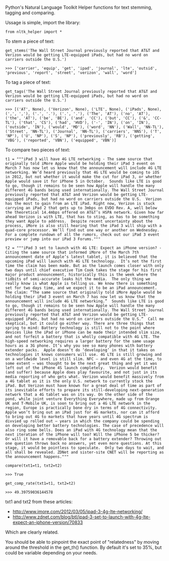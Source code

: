 Python's Natural Language Toolkit Helper functions for text stemming, tagging and comparing.

Ussage is simple, import the library:

    from nltk_helper import *

To stem a piece of text:

    get_stems('The Wall Street Journal previously reported that AT&T and Verizon would be getting LTE-equipped iPads, but had no word on carriers outside the U.S.')
    
    >>> ['carrier', 'equip', 'get', 'ipad', 'journal', 'lte', 'outsid', 'previous', 'report', 'street', 'verizon', 'wall', 'word']

To tag a piece of text:

    get_tags('The Wall Street Journal previously reported that AT&T and Verizon would be getting LTE-equipped iPads, but had no word on carriers outside the U.S.')
    
    >>> [('AT', None), ('Verizon', None), ('LTE', None), ('iPads', None), (',', ','), ('.', '.'), ('.', '.'), ('The', 'AT'), ('no', 'AT'), ('the', 'AT'), ('be', 'BE'), ('and', 'CC'), ('but', 'CC'), ('&', 'CC-TL'), ('that', 'CS'), ('had', 'HVD'), ('-', 'IN'), ('on', 'IN'), ('outside', 'IN'), ('would', 'MD'), ('word', 'NN'), ('Wall', 'NN-TL'), ('Street', 'NN-TL'), ('Journal', 'NN-TL'), ('carriers', 'NNS'), ('T', 'NP'), ('U', 'NP'), ('S', 'NP'), ('previously', 'RB'), ('getting', 'VBG'), ('reported', 'VBN'), ('equipped', 'VBN')]

To compare two pieces of text:
    
    t1 = """iPad 3 will have 4G LTE networking - The same source that originally told iMore Apple would be holding their iPad 3 event on March 7 has now let us know that the announcement will include 4G LTE networking. We’d heard previously that 4G LTE would be coming to iOS in 2012, but not whether it would make the cut for iPad 3, or whether Apple would save it for iPhone 5 in October.  Sounds like LTE is good to go, though it remains to be seen how Apple will handle the many different 4G bands being used internationally. The Wall Street Journal previously reported that AT&T and Verizon would be getting LTE-equipped iPads, but had no word on carriers outside the U.S.  Verizon has the most to gain from an LTE iPad. Right now, Verizon is stuck carrying an iPad 2 that gets up to 3mbps on EVDO Rev. A, well below the theoretical 14.4mbps offered on AT&T’s HSPA network. Given how far ahead Verizon is with LTE, that has to sting, as has to be something they want Apple to address.  Despite recent uncertainty about the process, iMore is also still hearing that the iPad 3 will ship with a quad-core processor. We’ll find out one way or another on Wednesday.  For a complete rundown of all the rumors, check out our iPad 3 event preview or jump into our iPad 3 Forums."""
    
    t2 = """iPad 3 set to launch with 4G LTE: Expect an iPhone version? - Citing the same source that informed iMore of the March 7th announcement date of Apple’s latest tablet, it is believed that the upcoming iPad will launch with 4G LTE technology.  It’s not the first time the claim has been made. But as the launch comes closer with only two days until chief executive Tim Cook takes the stage for his first major product announcement, historically this is the week where the tidbits of semi-accurate leaks hit the media.  The only thing we really know is what Apple is telling us. We know there is something set for two days time, and we expect it to be an iPad announcement. The claim: “The same source that originally told iMore Apple would be holding their iPad 3 event on March 7 has now let us know that the announcement will include 4G LTE networking.”  Sounds like LTE is good to go, though it remains to be seen how Apple will handle the many different 4G bands being used internationally. The Wall Street Journal previously reported that AT&T and Verizon would be getting LTE-equipped iPads, but had no word on carriers outside the U.S.”  Call me skeptical, but it could go either way. There are three things that spring to mind: Battery technology is still not to the point where devices like the iPad or iPhone can be made their intended slim size, and not forfeit a battery that is wholly compatible with 4G LTE. The high-speed networking requires a larger battery for the same usage hours as a 3G phone. It’s why you see so many phones with battery extender packs.  Apple doesn’t do ‘developing’ in that it takes on technologies it knows consumers will use. 4G LTE is still growing and on a worldwide level is still slim. NFC — and even 4G at the time, to some extent — was thought to be the next great thing and yet it was left out of the iPhone 4S launch completely.  Verizon would benefit (and suffer) because Apple does play favourite, and not just in its media reporting of who gets what. Verizon would benefit massively from a 4G tablet as it is the only U.S. network to currently stock the iPad. But Verizon must have known for a great deal of time as part of its inevitable efforts to prepare its still-developing next-generation network that a 4G tablet was on its way. On the other side of the pond, while joint venture Everything Everywhere, made up from Orange UK and T-Mobile UK, is soon to bring out a 4G LTE network in the region, Europe is practically bone dry in terms of 4G connectivity. Apple won’t bring out an iPad just for 4G markets, nor can it afford to bring out 4G to markets that have years until 4G spectrum is divvied up rolled out — years in which the company could be spending on developing better battery technologies. The case of precedence will also ring some bells. Does an iPad with 4G technology mean that the next iteration of the iPhone will too? Will the iPhone 5 be thicker? Or will it have a removable back for a battery extender? Throwing out one question throws back no answers, yet even more questions. At this stage, it would be pointless to speculate.  Only two days to wait, and all shall be revealed. ZDNet and sister-site CNET will be reporting as the announcement happens."""
    
    compare(txt1=t1, txt2=t2)
    
    >>> True
    
    get_comp_rate(txt1=t1, txt2=t2)
    
    >>> 49.39759036144578

txt1 and txt2 from these articles:
* http://www.imore.com/2012/03/05/ipad-3-4g-lte-networking/
* http://www.zdnet.com/blog/btl/ipad-3-set-to-launch-with-4g-lte-expect-an-iphone-version/70833

Which are clearly related.

You should be able to pinpoint the exact point of "relatedness" by moving around the threshold in the get_th() function.  By default it's set to 35%, but could be variable depending on your needs.